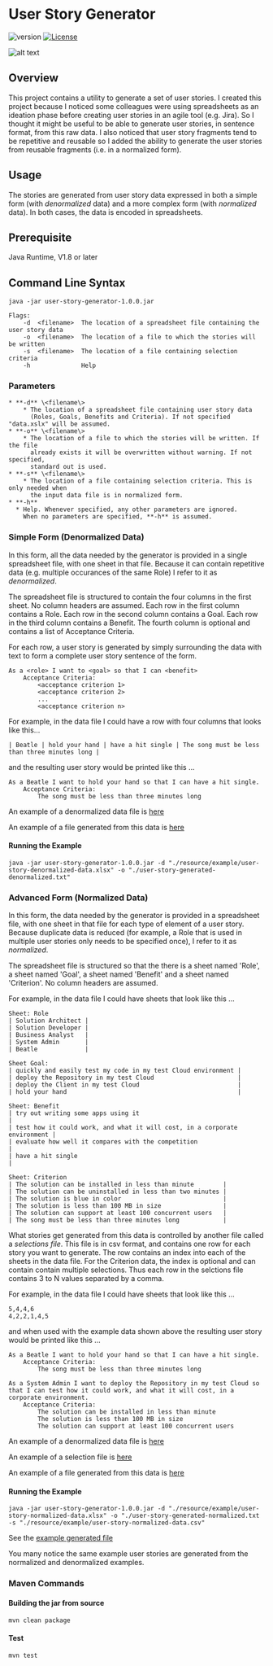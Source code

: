 # User Story Generator
![version](https://img.shields.io/badge/version-1.0.0-green)
[![License](https://img.shields.io/badge/License-MIT-blue.svg)](https://opensource.org/licenses/MIT)


![alt text][image]

[image]: ./resource/image/Buchdrucker-1568.png "Image by Jost_Amman ... Eygentliche Beschreibung aller Stände auff Erden, hoher und nidriger, geistlicher und weltlicher, aller Künsten, Handwercken und Händeln ... from https://commons.wikimedia.org/w/index.php?curid=207246"

## Overview

This project contains a utility to generate a set of user stories. I created
this project because I noticed some colleagues were using spreadsheets as an ideation phase before 
creating user stories in an agile tool (e.g. Jira). So I thought
it might be useful to be able to generate user stories, in sentence format, from this
raw data. I also noticed that user story fragments tend to be repetitive and reusable
so I added the ability to generate the user stories from reusable fragments (i.e. in a normalized form).

## Usage

The stories are generated from user story data expressed in both
a simple form (with *denormalized* data) and a more complex form (with *normalized* data).
In both cases, the data is encoded in spreadsheets.

## Prerequisite

Java Runtime, V1.8 or later

## Command Line Syntax 
```                            
java -jar user-story-generator-1.0.0.jar

Flags:
    -d  <filename>  The location of a spreadsheet file containing the user story data
    -o  <filename>  The location of a file to which the stories will be written
    -s  <filename>  The location of a file containing selection criteria
    -h              Help
```

### Parameters

    * **-d** \<filename\>
        * The location of a spreadsheet file containing user story data 
          (Roles, Goals, Benefits and Criteria). If not specified "data.xslx" will be assumed.
    * **-o** \<filename\>
        * The location of a file to which the stories will be written. If the file
          already exists it will be overwritten without warning. If not specified,
          standard out is used.
    * **-s** \<filename\>
        * The location of a file containing selection criteria. This is only needed when 
          the input data file is in normalized form. 
    * **-h**
      * Help. Whenever specified, any other parameters are ignored.  
        When no parameters are specified, **-h** is assumed.
 
###  Simple Form (Denormalized Data)

In this form, all the data needed by the generator is provided in a single spreadsheet file, with one sheet in that file.  Because
it can contain repetitive data (e.g. multiple occurances of the same Role) I refer to it as *denormalized*. 

The spreadsheet file is structured to contain the four columns in the first
sheet. No column headers are assumed. Each row in the first column contains a Role. 
Each row in the second column contains a Goal. Each row in the third column contains a
Benefit.  The fourth column is optional and contains a list of Acceptance Criteria.  

For each row, a user story is generated by simply surrounding the data with text 
to form a complete user story sentence of the form.
``` 
As a <role> I want to <goal> so that I can <benefit>
    Acceptance Criteria:
        <acceptance criterion 1>
        <acceptance criterion 2>
        ...
        <acceptance criterion n>
```
For example, in the data file I could have a row with four columns that looks like this...
```
| Beatle | hold your hand | have a hit single | The song must be less than three minutes long |
``` 
and the resulting user story would be printed like this ...
```
As a Beatle I want to hold your hand so that I can have a hit single.
	Acceptance Criteria:
		The song must be less than three minutes long
```
An example of a denormalized data file is [here](./resource/example/user-story-denormalized-data.xlsx)

An example of a file generated from this data is [here](./resource/example/user-story-generated.txt)

#### Running the Example 
```
java -jar user-story-generator-1.0.0.jar -d "./resource/example/user-story-denormalized-data.xlsx" -o "./user-story-generated-denormalized.txt"
```

### Advanced Form (Normalized Data)

In this form, the data needed by the generator is provided in a spreadsheet file, with one sheet
in that file for each type of element of a user story.  Because duplicate
 data is reduced (for example, a Role that is used in multiple user
 stories only needs to be specified once),
I refer to it as *normalized*. 

The spreadsheet file is structured so that the there is a sheet named 'Role', a sheet named
'Goal', a sheet named 'Benefit' and a sheet named 'Criterion'.
No column headers are assumed.   

For example, in the data file I could have sheets that look like this ...
```
Sheet: Role
| Solution Architect | 
| Solution Developer | 
| Business Analyst   | 
| System Admin       | 
| Beatle             | 

Sheet Goal:
| quickly and easily test my code in my test Cloud environment | 
| deploy the Repository in my test Cloud                       | 
| deploy the Client in my test Cloud                           | 
| hold your hand                                               | 

Sheet: Benefit
| try out writing some apps using it                                        |         
| test how it could work, and what it will cost, in a corporate environment |
| evaluate how well it compares with the competition                        |
| have a hit single                                                         |

Sheet: Criterion
| The solution can be installed in less than minute        | 
| The solution can be uninstalled in less than two minutes | 
| The solution is blue in color                            | 
| The solution is less than 100 MB in size                 | 
| The solution can support at least 100 concurrent users   | 
| The song must be less than three minutes long            | 
``` 

What stories get generated from this data is controlled by another file called a *selections file*.
This file is in csv format, and contains one row for each story you want to generate.  The row
contains an index into each of the sheets in the data file.  For the Criterion data, the index is
optional and can contain contain multiple selections.   Thus each row in the selctions file 
contains 3 to N values separated 
by a comma.  

For example, in the data file I could have sheets that look like this ...
```
5,4,4,6
4,2,2,1,4,5
```
and when used with the example data shown above the resulting user story would be printed like this ...
```
As a Beatle I want to hold your hand so that I can have a hit single.
	Acceptance Criteria:
		The song must be less than three minutes long

As a System Admin I want to deploy the Repository in my test Cloud so that I can test how it could work, and what it will cost, in a corporate environment.
	Acceptance Criteria:
		The solution can be installed in less than minute
		The solution is less than 100 MB in size
		The solution can support at least 100 concurrent users

```
An example of a denormalized data file is [here](./resource/example/user-story-normalized-data.xlsx)

An example of a selection file is [here](./resource/example/user-story-normalized-data.csv)

An example of a file generated from this data is [here](./resource/example/user-story-generated.txt)

#### Running the Example 
```
java -jar user-story-generator-1.0.0.jar -d "./resource/example/user-story-normalized-data.xlsx" -o "./user-story-generated-normalized.txt -s "./resource/example/user-story-normalized-data.csv"
```

See the [example generated file](./resource/example/user-story-generated.txt)

You many notice the same example user stories are generated from the normalized and denormalized
examples. 

### Maven Commands

#### Building the jar from source

```
mvn clean package 

```

#### Test

```
mvn test 

```


